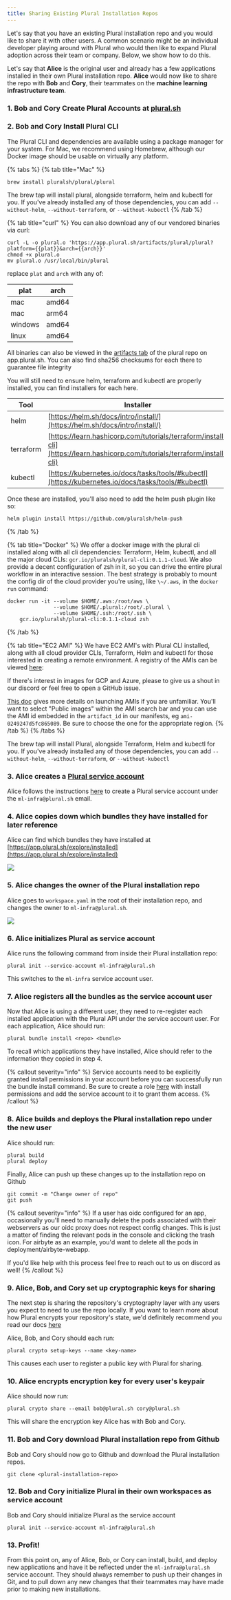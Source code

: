 ```yaml
---
title: Sharing Existing Plural Installation Repos
---
```


Let's say that you have an existing Plural installation repo and you would like to share it with other users. A common scenario might be an individual developer playing around with Plural who would then like to expand Plural adoption across their team or company. Below, we show how to do this.

Let's say that **Alice** is the original user and already has a few applications installed in their own Plural installation repo. **Alice** would now like to share the repo with **Bob** and **Cory**, their teammates on the **machine learning infrastructure team**.

### 1. Bob and Cory Create Plural Accounts at [plural.sh](https://app.plural.sh)

### 2. Bob and Cory Install Plural CLI

The Plural CLI and dependencies are available using a package manager for your system. For Mac, we recommend using Homebrew, although our Docker image should be usable on virtually any platform.

{% tabs %}
{% tab title="Mac" %}
```
brew install pluralsh/plural/plural
```

The brew tap will install plural, alongside terraform, helm and kubectl for you.  If you've already installed any of those dependencies, you can add `--without-helm`, `--without-terraform`, or `--without-kubectl`
{% /tab %}

{% tab title="curl" %}
You can also download any of our vendored binaries via curl:

```
curl -L -o plural.o 'https://app.plural.sh/artifacts/plural/plural?platform={{plat}}&arch={{arch}}'
chmod +x plural.o
mv plural.o /usr/local/bin/plural
```



replace `plat` and `arch` with any of:

| plat    | arch  |
| ------- | ----- |
| mac     | amd64 |
| mac     | arm64 |
| windows | amd64 |
| linux   | amd64 |



All binaries can also be viewed in the [artifacts tab](https://app.plural.sh/repositories/b4ea03b9-d51f-4934-b030-ff864b720df6/artifacts) of the plural repo on app.plural.sh.  You can also find sha256 checksums for each there to guarantee file integrity

You will still need to ensure helm, terraform and kubectl are properly installed, you can find installers for each here.


| Tool      | Installer                                                                                                                  |
| --------- | -------------------------------------------------------------------------------------------------------------------------- |
| helm      | [https://helm.sh/docs/intro/install/](https://helm.sh/docs/intro/install/)                                                 |
| terraform | [https://learn.hashicorp.com/tutorials/terraform/install-cli](https://learn.hashicorp.com/tutorials/terraform/install-cli) |
| kubectl   | [https://kubernetes.io/docs/tasks/tools/#kubectl](https://kubernetes.io/docs/tasks/tools/#kubectl)                         |

Once these are installed, you'll also need to add the helm push plugin like so:

```
helm plugin install https://github.com/pluralsh/helm-push
```
{% /tab %}

{% tab title="Docker" %}
We offer a docker image with the plural cli installed along with all cli dependencies: Terraform, Helm, kubectl, and all the major cloud CLIs: `gcr.io/pluralsh/plural-cli:0.1.1-cloud`.  We also provide a decent configuration of zsh in it, so you can drive the entire plural workflow in an interactive session.  The best strategy is probably to mount the config dir of the cloud provider you're using, like `\~/.aws`, in the `docker run` command:


```
docker run -it --volume $HOME/.aws:/root/aws \
               --volume $HOME/.plural:/root/.plural \
               --volume $HOME/.ssh:/root/.ssh \
    gcr.io/pluralsh/plural-cli:0.1.1-cloud zsh
```
{% /tab %}

{% tab title="EC2 AMI" %}
We have EC2 AMI's with Plural CLI installed, along with all cloud provider CLIs, Terraform, Helm and kubectl for those interested in creating a remote environment.  A registry of the AMIs can be viewed [here](https://github.com/pluralsh/plural-cli/blob/master/packer/manifest.json):


If there's interest in images for GCP and Azure, please to give us a shout in our discord or feel free to open a GitHub issue.

[This doc](https://aws.amazon.com/premiumsupport/knowledge-center/launch-instance-custom-ami/) gives more details on launching AMIs if you are unfamiliar.  You'll want to select "Public images" within the AMI search bar and you can use the AMI id embedded in the `artifact_id` in our manifests, eg `ami-0249247d5fc865089`.  Be sure to choose the one for the appropriate region.
{% /tab %}
{% /tabs %}

The brew tap will install Plural, alongside Terraform, Helm and kubectl for you.  If you've already installed any of those dependencies, you can add `--without-helm`, `--without-terraform`, or `--without-kubectl`

### 3. Alice creates a [Plural service account](/advanced-topics/identity-and-access-management/identity-and-installations/service-accounts)

Alice follows the instructions [here](/advanced-topics/identity-and-access-management/identity-and-installations/service-accounts) to create a Plural service account under the `ml-infra@plural.sh` email.

### 4. Alice copies down which bundles they have installed for later reference

Alice can find which bundles they have installed at [https://app.plural.sh/explore/installed](https://app.plural.sh/explore/installed)

![](</assets/Screen Shot 2022-02-22 at 2.58.10 PM.png>)

### 5. Alice changes the owner of the Plural installation repo

Alice goes to `workspace.yaml` in the root of their installation repo, and changes the owner to `ml-infra@plural.sh`.&#x20;

![](</assets/Screen Shot 2022-02-22 at 2.53.09 PM.png>)

### 6. Alice initializes Plural as service account

Alice runs the following command from inside their Plural installation repo:

```
plural init --service-account ml-infra@plural.sh
```

This switches to the `ml-infra` service account user.

### 7. Alice registers all the bundles as the service account user

Now that Alice is using a different user, they need to re-register each installed application with the Plural API under the service account user. For each application, Alice should run:

```
plural bundle install <repo> <bundle>
```

To recall which applications they have installed, Alice should refer to the information they copied in step 4.

{% callout severity="info" %}
Service accounts need to be explicitly granted install permissions in your account before you can successfully run the bundle install command.  Be sure to create a role [here](https://app.plural.sh/account/roles) with install permissions and add the service account to it to grant them access.
{% /callout %}

### 8. Alice builds and deploys the Plural installation repo under the new user

Alice should run:

```
plural build
plural deploy
```

Finally, Alice can push up these changes up to the installation repo on Github

```
git commit -m "Change owner of repo"
git push
```

{% callout severity="info" %}
If a user has oidc configured for an app, occasionally you'll need to manually delete the pods associated with their webservers as our oidc proxy does not respect config changes.  This is just a matter of finding the relevant pods in the console and clicking the trash icon.  For airbyte as an example, you'd want to delete all the pods in deployment/airbyte-webapp.

If you'd like help with this process feel free to reach out to us on discord as well!
{% /callout %}

### 9. Alice, Bob, and Cory set up cryptographic keys for sharing

The next step is sharing the repository's cryptography layer with any users you expect to need to use the repo locally.  If you want to learn more about how Plural encrypts your repository's state, we'd definitely recommend you read our docs [here](/advanced-topics/security/secret-management)

Alice, Bob, and Cory should each run:

```
plural crypto setup-keys --name <key-name>
```

This causes each user to register a public key with Plural for sharing.

### 10. Alice encrypts encryption key for every user's keypair

Alice should now run:

```
plural crypto share --email bob@plural.sh cory@plural.sh
```

This will share the encryption key Alice has with Bob and Cory.

### 11. Bob and Cory download Plural installation repo from Github

Bob and Cory should now go to Github and download the Plural installation repos.&#x20;

```
git clone <plural-installation-repo>
```

### 12. Bob and Cory initialize Plural in their own workspaces as service account

Bob and Cory should initialize Plural as the service account

```
plural init --service-account ml-infra@plural.sh
```

### 13. Profit!

From this point on, any of Alice, Bob, or Cory can install, build, and deploy new applications and have it be reflected under the `ml-infra@plural.sh` service account. They should always remember to push up their changes in Git, and to pull down any new changes that their teammates may have made prior to making new installations.